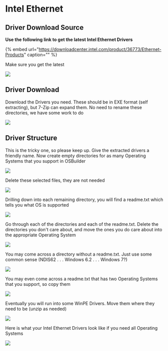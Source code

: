 # Intel Ethernet

## Driver Download Source

**Use the following link to get the latest Intel Ethernet Drivers**

{% embed url="https://downloadcenter.intel.com/product/36773/Ethernet-Products" caption="" %}

Make sure you get the latest

![](../../../../../.gitbook/assets/image%20%284%29.png)

## Driver Download

Download the Drivers you need. These should be in EXE format \(self extracting\), but 7-Zip can expand them. No need to rename these directories, we have some work to do

![](../../../../../.gitbook/assets/image%20%285%29.png)

## Driver Structure

This is the tricky one, so please keep up. Give the extracted drivers a friendly name. Now create empty directories for as many Operating Systems that you support in OSBuilder

![](../../../../../.gitbook/assets/image%20%2839%29.png)

Delete these selected files, they are not needed

![](../../../../../.gitbook/assets/image%20%2856%29.png)

Drilling down into each remaining directory, you will find a readme.txt which tells you what OS is supported

![](../../../../../.gitbook/assets/image%20%2859%29.png)

Go through each of the directories and each of the readme.txt. Delete the directories you don't care about, and move the ones you do care about into the appropriate Operating System

![](../../../../../.gitbook/assets/image%20%2834%29.png)

You may come across a directory without a readme.txt. Just use some common sense \(NDIS62 . . . Windows 6.2 . . . Windows 7?\)

![](../../../../../.gitbook/assets/image%20%289%29.png)

You may even come across a readme.txt that has two Operating Systems that you support, so copy them

![](../../../../../.gitbook/assets/image%20%28107%29.png)

Eventually you will run into some WinPE Drivers. Move them where they need to be \(unzip as needed\)

![](../../../../../.gitbook/assets/image%20%2893%29.png)

Here is what your Intel Ethernet Drivers look like if you need all Operating Systems

![](../../../../../.gitbook/assets/image%20%2829%29.png)

